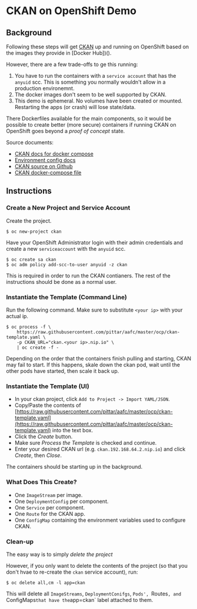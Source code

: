 # CKAN on OpenShift Demo

## Background

Following these steps will get [CKAN]() up and running on OpenShift based on the images they provide in [Docker Hub])().

However, there are a few trade-offs to ge this running:

1.  You have to run the containers with a `service account` that has the `anyuid` scc.  This is something you normally wouldn't allow in a production environemnt.
2.  The docker images don't seem to be well supported by CKAN.
3.  This demo is ephemeral.  No volumes have been created or mounted.  Restarting the apps (or crash) will lose state/data.

There Dockerfiles available for the main components, so it would be possible to create better (more secure) containers if running CKAN on OpenShift goes beyond a _proof of concept_ state.

Source documents:
* [CKAN docs for docker compose](https://docs.ckan.org/en/2.8/maintaining/installing/install-from-docker-compose.html)
* [Environment config docs](https://docs.ckan.org/en/2.8/maintaining/configuration.html)
* [CKAN source on Github](https://github.com/ckan/ckan)
* [CKAN docker-compose file](https://github.com/ckan/ckan/blob/master/contrib/docker/docker-compose.yml)

## Instructions

### Create a New Project and Service Account

Create the project.
```
$ oc new-project ckan
```

Have your OpenShift Administrator login with their admin credentials and create a new `serviceaccount` with the `anyuid` scc.
```
$ oc create sa ckan
$ oc adm policy add-scc-to-user anyuid -z ckan
```

This is required in order to run the CKAN contianers.  The rest of the instructions should be done as a normal user.

### Instantiate the Template (Command Line)

Run the following command.  Make sure to substitute `<your ip>` with your actual ip.
```
$ oc process -f \
    https://raw.githubusercontent.com/pittar/aafc/master/ocp/ckan-template.yaml \
    -p CKAN_URL="ckan.<your ip>.nip.io" \
    | oc create -f -
```

Depending on the order that the containers finish pulling and starting, CKAN may fail to start.  If this happens, skale down the ckan pod, wait until the other pods have started, then scale it back up.

### Instantiate the Template (UI)

* In your ckan project, click `Add to Project -> Import YAML/JSON`.
* Copy/Paste the contents of [https://raw.githubusercontent.com/pittar/aafc/master/ocp/ckan-template.yaml](https://raw.githubusercontent.com/pittar/aafc/master/ocp/ckan-template.yaml) into the text box.
* Click the *Create* button.
* Make sure *Process the Template* is checked and continue.
* Enter your desired CKAN url (e.g. `ckan.192.168.64.2.nip.io`) and click *Create*, then *Close*.

The containers should be starting up in the background.

### What Does This Create?

* One `ImageStream` per image.
* One `DeploymentConfig` per component.
* One `Service` per component.
* One `Route` for the CKAN app.
* One `ConfigMap` containing the environment variables used to configure CKAN.

### Clean-up

The easy way is to simply *delete the project*

However, if you only want to delete the contents of the project (so that you don't hvae to re-create the `ckan` service account), run:
```
$ oc delete all,cm -l app=ckan
```

This will delete all `ImageStreams`, `DeploymentConifgs`, `Pods', `Routes`, and `ConfigMaps` that have the `app=ckan` label attached to them. 

